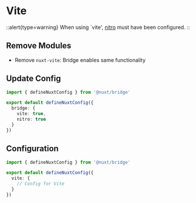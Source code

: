# Vite

::alert{type=warning}
When using `vite', [nitro](/docs/bridge/nitro) must have been configured.
::

## Remove Modules

- Remove `nuxt-vite`: Bridge enables same functionality

## Update Config

```ts [nuxt.config.js|ts]
import { defineNuxtConfig } from '@nuxt/bridge'

export default defineNuxtConfig({
  bridge: {
    vite: true,
    nitro: true
  }
})
```

## Configuration

```ts [nuxt.config.js|ts]
import { defineNuxtConfig } from '@nuxt/bridge'

export default defineNuxtConfig({
  vite: {
    // Config for Vite
  }
})
```

